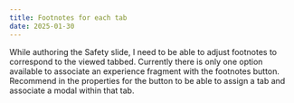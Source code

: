 ```yaml
---
title: Footnotes for each tab
date: 2025-01-30
---
```


While authoring the Safety slide, I need to be able to adjust footnotes to correspond to the viewed tabbed. Currently there is only one option available to associate an experience fragment with the footnotes button. Recommend in the properties for the button to be able to assign a tab and associate a modal within that tab.
